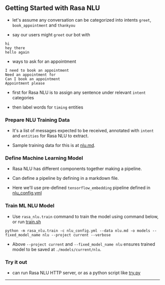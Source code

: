 
## Getting Started with Rasa NLU

* let's assume any conversation can be categorized into intents `greet`, `book_appointment` and `thankyou`

* say our users might `greet` our bot with

```
hi
hey there
hello again
```

* ways to ask for an appointment

```
I need to book an appointment
Need an appointment for
Can I book an appointment
Appointment please
```

* first for Rasa NLU is to assign any sentence under relevant `intent` categories

* then label words for `timing` entities


### Prepare NLU Training Data

* It's a list of messages expected to be received, annotated with `intent` and `entities` for Rasa NLU to extract.

* Sample training data for this is at [nlu.md](./01-try-it-out/nlu.md).


### Define Machine Learning Model

* Rasa NLU has different components together making a pipeline.

* Can define a pipeline by defining in a markdown file.

* Here we'll use pre-defined `tensorflow_embedding` pipeline defined in [nlu_config.yml](./01-try-it-out/nlu_config.yml)


### Train ML NLU Model

* Use `rasa_nlu.train` command to train the model using command below, or run [train.sh](./01-try-it-out/train.sh)

```
python -m rasa_nlu.train -c nlu_config.yml --data nlu.md -o models --fixed_model_name nlu --project current --verbose
```

* Above `--project current` and `--fixed_model_name nlu` ensures trained model to be saved at `./models/current/nlu`.


### Try it out

* can run Rasa NLU HTTP server, or as a python script like [try.py](./01-try-it-out/try.py)

---
